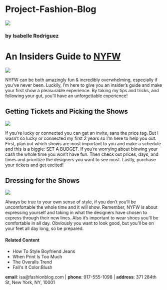 # Project-Fashion-Blog
<!DOCTYPE html> 
<html>
  <head>
     <title>Everday with Isa</title>
  <body>

<a href="#contact"><img src="https://s3.amazonaws.com/codecademy-content/courses/learn-html/elements-and-structure/profile.jpg"/></a>
<h3>by Isabelle Rodriguez</h3>

<h1>An Insiders Guide to <a href="https://en.wikipedia.org/wiki/New_York_Fashion_Week" target="_blank"> NYFW </h1> </a>

<img src="https://s3.amazonaws.com/codecademy-content/courses/learn-html/elements-and-structure/image-one.jpeg"/>
  <p> NYFW can be both amazingly fun & incredibly overwhelming, especially if you’ve never been. Luckily, I’m here to give you an insider’s guide and make your first show a pleasurable experience. By taking my tips and tricks, and following your gut, you’ll have an unforgettable experience!</p>

<h2>Getting Tickets and Picking the Shows</h2>
  <img src="https://s3.amazonaws.com/codecademy-content/courses/learn-html/elements-and-structure/image-two.jpeg"/>
  <p>If you’re lucky or connected you can get an invite, sans the price tag. But I wasn’t so lucky or connected my first 2 years so I’m here to help you out. First, plan out which shows are most important to you and make a schedule and this is a biggie: SET A BUDGET. If you’re worrying about blowing your cash the whole time you won’t have fun. Then check out prices, days, and times and prioritize the designers you want to see most. Lastly, purchase your tickets and get excited!</p>

<h2>Dressing for the Shows</h2>
  <img src="https://s3.amazonaws.com/codecademy-content/courses/learn-html/elements-and-structure/image-three.jpeg"/>
  <p>Always be true to your own sense of style, if you don’t you’ll be uncomfortable the whole time and it will show. Remember, NYFW is about expressing yourself and taking in what the designers have chosen to express through their new lines. Also it’s important to wear shoes you’ll be comfortable in all day. Obviously you want to look good, but you’ll be on your feet all day long, so be prepared.</p>

<h4>Related Content</h4>
  <ul>
    <li>How To Style Boyfriend Jeans</li>
    <li>When Print Is Too Much</li>
    <li>The Overalls Trend</li>
    <li>Fall's It Color:Blush</li>
  </ul>


<div id='Contact'>
  <p> <strong>email</strong>: isa@fashionblog.com | <strong>phone</strong>: 917-555-1098 | <strong>address</strong>: 371 284th St, New York, NY, 10001</p>
</div>

</body>

</html>
